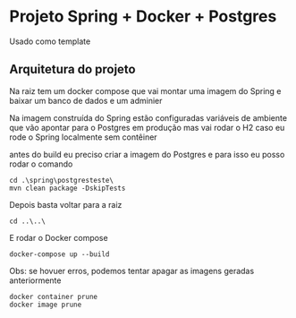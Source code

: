 # Projeto Spring + Docker + Postgres
Usado como template

## Arquitetura do projeto
Na raiz tem um docker compose que vai montar uma imagem do Spring e baixar um banco de dados e um adminier

Na imagem construída do Spring estão configuradas variáveis de ambiente que vão apontar para o Postgres em produção mas vai rodar o H2 caso eu rode o Spring localmente sem contêiner

antes do build eu preciso criar a imagem do Postgres e para isso eu posso rodar o comando

```terminal
cd .\spring\postgresteste\
mvn clean package -DskipTests
```

Depois basta voltar para a raiz
```terminal
cd ..\..\
```

E rodar o Docker compose
```terminal
docker-compose up --build
```

Obs: se hovuer erros, podemos tentar apagar as imagens geradas anteriormente
```terminal
docker container prune
docker image prune
```